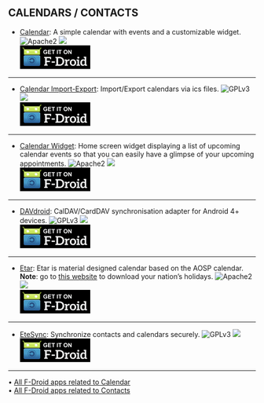 <!--
    Copyright (C)  2016-2017 PRIMOKORN.
    Permission is granted to copy, distribute and/or modify this document
    under the terms of the GNU Free Documentation License, Version 1.3
    or any later version published by the Free Software Foundation;
    with no Invariant Sections, no Front-Cover Texts, and no Back-Cover Texts.
    A copy of the license is included in the section entitled "GNU
    Free Documentation License".
-->
## CALENDARS / CONTACTS

* [Calendar](https://f-droid.org/packages/com.simplemobiletools.calendar): A simple calendar with events and a customizable widget.
![Apache2](https://img.shields.io/badge/License-Apache%202.0-yellowgreen.svg?style=flat-square)
[![](https://img.shields.io/badge/Source-Github-lightgrey.svg?style=flat-square)](https://github.com/SimpleMobileTools/Simple-Calendar)  
[![](Pictures/F-Droid.png)](https://f-droid.org/packages/com.simplemobiletools.calendar)

***

* [Calendar Import-Export](https://f-droid.org/packages/org.sufficientlysecure.ical): Import/Export calendars via ics files.
![GPLv3](https://img.shields.io/badge/License-GPLv3-brightgreen.svg?style=flat-square)
[![](https://img.shields.io/badge/Source-Github-lightgrey.svg?style=flat-square)](https://github.com/SufficientlySecure/calendar-import-export)  
[![](Pictures/F-Droid.png)](https://f-droid.org/packages/org.sufficientlysecure.ical)

***

* [Calendar Widget](https://f-droid.org/repository/browse/?fdid=com.plusonelabs.calendar): Home screen widget displaying a list of upcoming calendar events so that you can easily have a glimpse of your upcoming appointments.
![Apache2](https://img.shields.io/badge/License-Apache%202.0-yellowgreen.svg?style=flat-square)
[![](https://img.shields.io/badge/Source-Github-lightgrey.svg?style=flat-square)](https://github.com/plusonelabs/calendar-widget)  
[![](Pictures/F-Droid.png)](https://f-droid.org/repository/browse/?fdid=com.plusonelabs.calendar)

***

* [DAVdroid](https://f-droid.org/packages/at.bitfire.davdroid/): CalDAV/CardDAV synchronisation adapter for Android 4+ devices.
![GPLv3](https://img.shields.io/badge/License-GPLv3-brightgreen.svg?style=flat-square)
[![](https://img.shields.io/badge/Source-davdroid-lightgrey.svg?style=flat-square)](https://davdroid.bitfire.at/source/)  
[![](Pictures/F-Droid.png)](https://f-droid.org/packages/at.bitfire.davdroid/)

***

* [Etar](https://f-droid.org/packages/ws.xsoh.etar/): Etar is material designed calendar based on the AOSP calendar.  
**Note**: go to [this website](https://www.mozilla.org/en-US/projects/calendar/holidays/) to download your nation’s holidays.
![Apache2](https://img.shields.io/badge/License-Apache%202.0-yellowgreen.svg?style=flat-square)
[![](https://img.shields.io/badge/Source-Github-lightgrey.svg?style=flat-square)](https://github.com/xsoh/Etar-Calendar)  
[![](Pictures/F-Droid.png)](https://f-droid.org/packages/ws.xsoh.etar/)

***

* [EteSync](https://f-droid.org/packages/com.etesync.syncadapter/): Synchronize contacts and calendars securely.
![GPLv3](https://img.shields.io/badge/License-GPLv3-brightgreen.svg?style=flat-square)
[![](https://img.shields.io/badge/Source-Github-lightgrey.svg?style=flat-square)](https://github.com/etesync/android)  
[![](Pictures/F-Droid.png)](https://f-droid.org/packages/com.etesync.syncadapter/)

***

• [All F-Droid apps related to Calendar](https://f-droid.org/en/packages/#q=calendar)  
• [All F-Droid apps related to Contacts](https://f-droid.org/en/packages/#q=contacts)